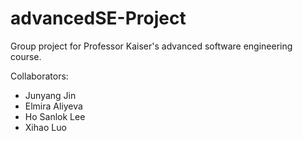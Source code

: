 # advancedSE-Project
Group project for Professor Kaiser's advanced software engineering course.

Collaborators:
* Junyang Jin
* Elmira Aliyeva
* Ho Sanlok Lee
* Xihao Luo

